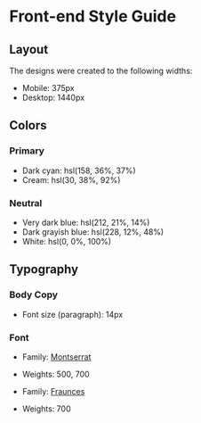 # Front-end Style Guide

## Layout

The designs were created to the following widths:

- Mobile: 375px
- Desktop: 1440px

## Colors

### Primary

- Dark cyan: hsl(158, 36%, 37%)
- Cream: hsl(30, 38%, 92%)

### Neutral

- Very dark blue: hsl(212, 21%, 14%)
- Dark grayish blue: hsl(228, 12%, 48%)
- White: hsl(0, 0%, 100%)

## Typography

### Body Copy

- Font size (paragraph): 14px


### Font

- Family: [Montserrat]( ://fonts.google.com/specimen/Montserrat)


- Weights: 500, 700

- Family: [Fraunces](https://fonts.google.com/specimen/Fraunces)
- Weights: 700
